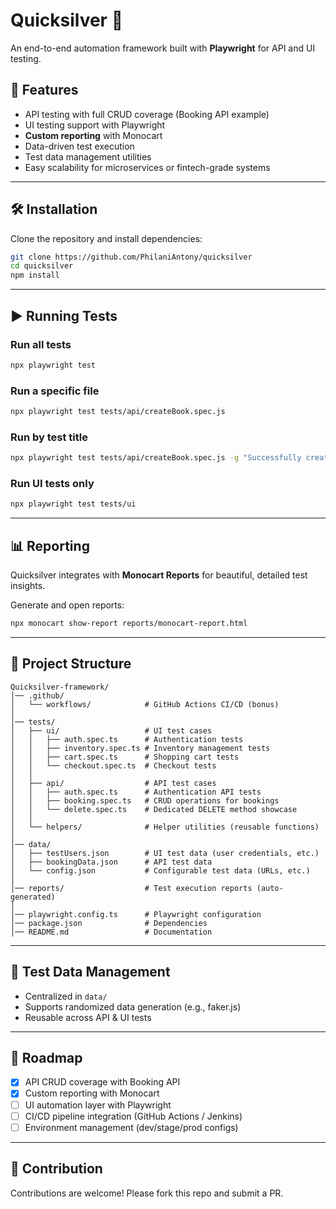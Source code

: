 # Quicksilver 🏹

An end-to-end automation framework built with **Playwright** for API and UI testing.

## 📌 Features

- API testing with full CRUD coverage (Booking API example)
- UI testing support with Playwright
- **Custom reporting** with Monocart
- Data-driven test execution
- Test data management utilities
- Easy scalability for microservices or fintech-grade systems

---

## 🛠️ Installation

Clone the repository and install dependencies:

```bash
git clone https://github.com/PhilaniAntony/quicksilver
cd quicksilver
npm install
```

---

## ▶️ Running Tests

### Run all tests

```bash
npx playwright test
```

### Run a specific file

```bash
npx playwright test tests/api/createBook.spec.js
```

### Run by test title

```bash
npx playwright test tests/api/createBook.spec.js -g "Successfully create booking"
```

### Run UI tests only

```bash
npx playwright test tests/ui
```

---

## 📊 Reporting

Quicksilver integrates with **Monocart Reports** for beautiful, detailed test insights.

Generate and open reports:

```bash
npx monocart show-report reports/monocart-report.html
```

---

## 🧩 Project Structure

```
Quicksilver-framework/
│── .github/
│   └── workflows/            # GitHub Actions CI/CD (bonus)
│
│── tests/
│   ├── ui/                   # UI test cases
│   │   ├── auth.spec.ts      # Authentication tests
│   │   ├── inventory.spec.ts # Inventory management tests
│   │   ├── cart.spec.ts      # Shopping cart tests
│   │   └── checkout.spec.ts  # Checkout tests
│   │
│   ├── api/                  # API test cases
│   │   ├── auth.spec.ts      # Authentication API tests
│   │   ├── booking.spec.ts   # CRUD operations for bookings
│   │   └── delete.spec.ts    # Dedicated DELETE method showcase
│   │
│   └── helpers/              # Helper utilities (reusable functions)
│
│── data/
│   ├── testUsers.json        # UI test data (user credentials, etc.)
│   ├── bookingData.json      # API test data
│   └── config.json           # Configurable test data (URLs, etc.)
│
│── reports/                  # Test execution reports (auto-generated)
│
│── playwright.config.ts      # Playwright configuration
│── package.json              # Dependencies
│── README.md                 # Documentation

```

---

## 🧪 Test Data Management

- Centralized in `data/`
- Supports randomized data generation (e.g., faker.js)
- Reusable across API & UI tests

---

## 🚀 Roadmap

- [x] API CRUD coverage with Booking API
- [x] Custom reporting with Monocart
- [ ] UI automation layer with Playwright
- [ ] CI/CD pipeline integration (GitHub Actions / Jenkins)
- [ ] Environment management (dev/stage/prod configs)

---

## 🤝 Contribution

Contributions are welcome! Please fork this repo and submit a PR.
